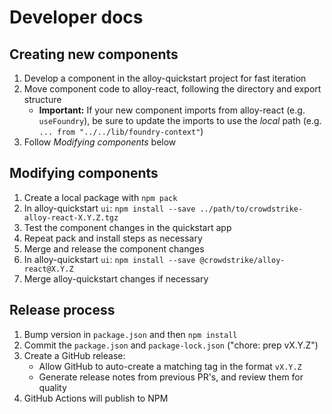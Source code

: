 # Developer docs

## Creating new components

1. Develop a component in the alloy-quickstart project for fast iteration
1. Move component code to alloy-react, following the directory and export structure
   - **Important:** If your new component imports from alloy-react (e.g. `useFoundry`), be sure to update the imports to use the _local_ path (e.g. `... from "../../lib/foundry-context"`)
1. Follow _Modifying components_ below

## Modifying components

1. Create a local package with `npm pack`
1. In alloy-quickstart `ui`: `npm install --save ../path/to/crowdstrike-alloy-react-X.Y.Z.tgz`
1. Test the component changes in the quickstart app
1. Repeat pack and install steps as necessary
1. Merge and release the component changes
1. In alloy-quickstart `ui`: `npm install --save @crowdstrike/alloy-react@X.Y.Z`
1. Merge alloy-quickstart changes if necessary

## Release process

1. Bump version in `package.json` and then `npm install`
1. Commit the `package.json` and `package-lock.json` ("chore: prep vX.Y.Z")
1. Create a GitHub release:
   - Allow GitHub to auto-create a matching tag in the format `vX.Y.Z`
   - Generate release notes from previous PR's, and review them for quality
1. GitHub Actions will publish to NPM
